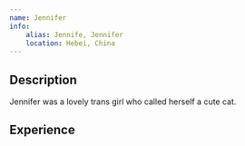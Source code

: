 ```yaml
---
name: Jennifer
info:
    alias: Jennife, Jennifer
    location: Hebei, China
---
```


## Description

Jennifer was a lovely trans girl who called herself a cute cat.

## Experience



